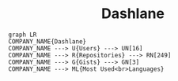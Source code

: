 <h1 align="center">Dashlane</h1>

```mermaid
graph LR
COMPANY_NAME{Dashlane}
COMPANY_NAME ---> U{Users} ---> UN[16]
COMPANY_NAME ---> R{Repositories} ---> RN[249]
COMPANY_NAME ---> G{Gists} ---> GN[3]
COMPANY_NAME ---> ML{Most Used<br>Languages}
```
